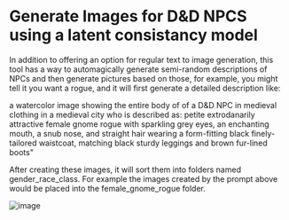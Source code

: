 # Generate Images for D&D NPCS using a latent consistancy model

In addition to offering an option for regular text to image generation, this tool has a way to automagically generate semi-random descriptions of NPCs and then generate pictures based on those, for example, you might tell it you want a rogue, and it will first generate a detailed description like:

a watercolor image showing the entire body of of a D&D NPC in medieval clothing in a medieval city who is described as: petite extrodanarily attractive female gnome rogue  with sparkling grey eyes, an enchanting  mouth,  a snub nose, and straight  hair wearing a form-fitting black finely-tailored waistcoat, matching black sturdy leggings and brown fur-lined boots"

After creating these images, it will sort them into folders named gender_race_class.  For example the images created by the prompt above would be placed into the female_gnome_rogue folder.

![image](https://github.com/miroku0000/npc-generator/assets/49042680/0a7f1ce6-ea40-44bb-bc41-9c914b46cd8f)
